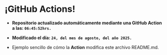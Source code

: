 # ¡GitHub Actions!
* **Repositorio actualizado automáticamente mediante una GitHub Action a las: `06:45:52hrs.`**
* **Modificado el día: `24, del mes de agosto, del año 2025.`**

* Ejemplo sencillo de cómo la **Action** modifica este archivo README.md.
